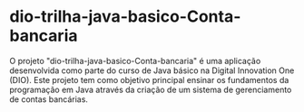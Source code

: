 # dio-trilha-java-basico-Conta-bancaria
O projeto "dio-trilha-java-basico-Conta-bancaria" é uma aplicação desenvolvida como parte do curso de Java básico na Digital Innovation One (DIO). Este projeto tem como objetivo principal ensinar os fundamentos da programação em Java através da criação de um sistema de gerenciamento de contas bancárias.
